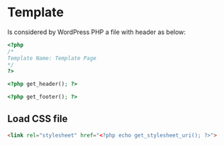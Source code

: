 # Template 

Is considered by WordPress PHP a file with header as below:

```php
<?php
/*
Template Name: Template Page
*/
?>

<?php get_header(); ?>

<?php get_footer(); ?>
```

## Load CSS file

```html
<link rel="stylesheet" href="<?php echo get_stylesheet_uri(); ?>">
```
